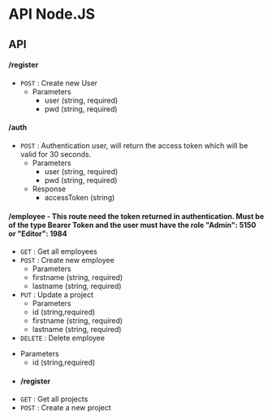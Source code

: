 # API Node.JS

## API

#### /register
* `POST` : Create new User 
  + Parameters
    + user (string, required) 
    + pwd (string, required)
   
#### /auth 
* `POST` : Authentication user, will return the access token which will be valid for 30 seconds.
  + Parameters
    + user (string, required) 
    + pwd (string, required)
  + Response
    + accessToken (string)   
  

#### /employee - This route need the token returned in authentication. Must be of the type Bearer Token and the user must have the role  "Admin": 5150 or "Editor": 1984
* `GET` : Get all employees
* `POST` : Create new employee
   + Parameters 
    + firstname (string, required) 
    + lastname (string, required)
* `PUT` : Update a project
   + Parameters
    + id (string,required)  
    + firstname (string, required) 
    + lastname (string, required)
* `DELETE` : Delete employee
 + Parameters
    + id (string,required)

* #### /register
* `GET` : Get all projects
* `POST` : Create a new project

